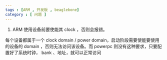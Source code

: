 ```yaml
---
tags : [ARM , 开发板 , beaglebone]
category : [ 问题 ]
---
```



1. ARM 使用设备前要使能其 clock ，否则会报错。

  每个设备都属于一个 clock domain / power domain，启动阶段需要使能要使用的设备的 domain ，否则无法访问该设备。而 powerpc 则没有这种要求，只要配置好了系统时钟， bank 、地址，就可以正常访问

